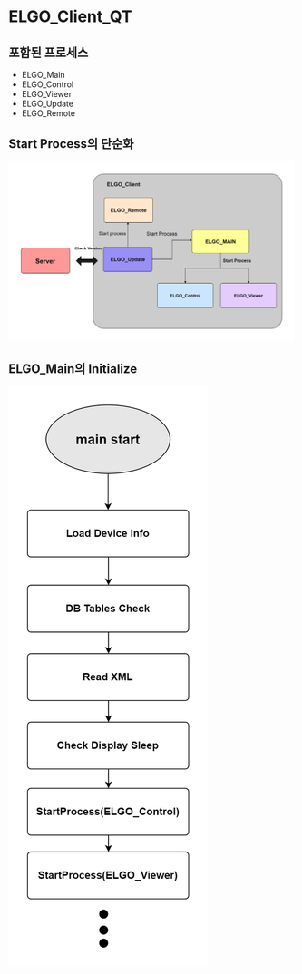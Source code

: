 # ELGO_Client_QT

## 포함된 프로세스
* ELGO_Main
* ELGO_Control
* ELGO_Viewer
* ELGO_Update
* ELGO_Remote

## Start Process의 단순화
![Start_Flow](/document/UML/Start_Process_Flow.jpg)


## ELGO_Main의 Initialize
![Main_Init](/document/UML/Main_Initialize.jpg)
